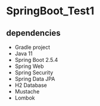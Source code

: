 # SpringBoot_Test1

## dependencies
- Gradle project
- Java 11
- Spring Boot 2.5.4
- Spring Web
- Spring Security
- Spring Data JPA
- H2 Database
- Mustache
- Lombok
